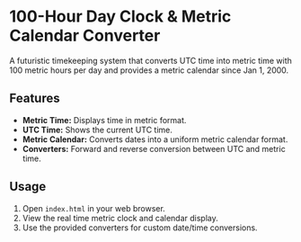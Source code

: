 # 100-Hour Day Clock & Metric Calendar Converter

A futuristic timekeeping system that converts UTC time into metric time with 100 metric hours per day and provides a metric calendar since Jan 1, 2000.

## Features

- **Metric Time:** Displays time in metric format.
- **UTC Time:** Shows the current UTC time.
- **Metric Calendar:** Converts dates into a uniform metric calendar format.
- **Converters:** Forward and reverse conversion between UTC and metric time.

## Usage

1. Open `index.html` in your web browser.
2. View the real time metric clock and calendar display.
3. Use the provided converters for custom date/time conversions.

<!-- ...additional documentation as needed... -->
